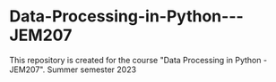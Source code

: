 # Data-Processing-in-Python---JEM207
This repository is created for the course "Data Processing in Python - JEM207". Summer semester 2023
